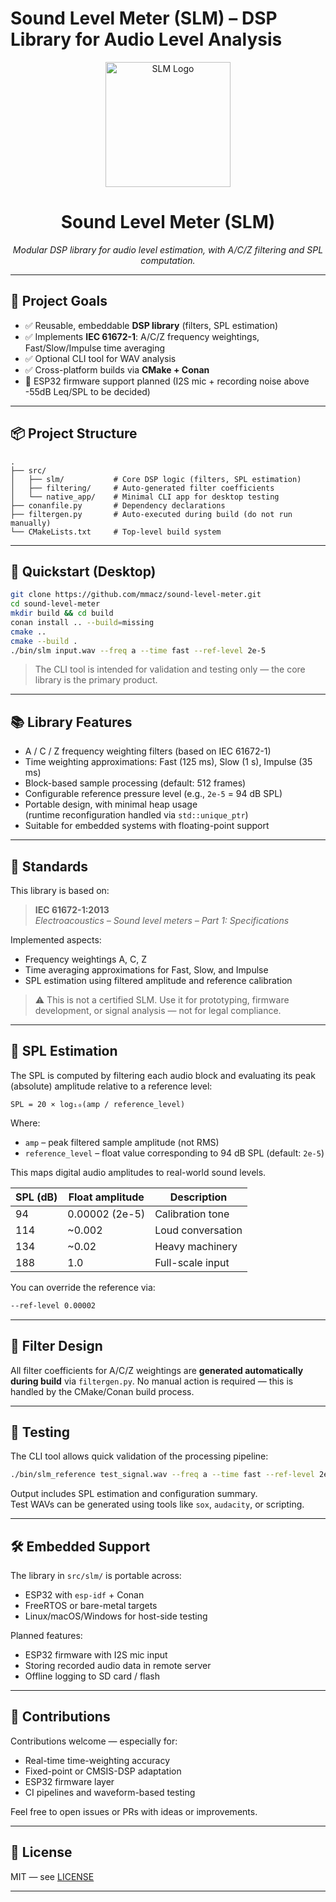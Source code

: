# Sound Level Meter (SLM) – DSP Library for Audio Level Analysis
<p align="center">
  <img src="assets/slm_logo.png" alt="SLM Logo" width="200"/>
</p>

<h1 align="center">Sound Level Meter (SLM)</h1>
<p align="center">
  <em>Modular DSP library for audio level estimation, with A/C/Z filtering and SPL computation.</em>
</p>

---

## 🎯 Project Goals

- ✅ Reusable, embeddable **DSP library** (filters, SPL estimation)
- ✅ Implements **IEC 61672-1**: A/C/Z frequency weightings, Fast/Slow/Impulse time averaging
- ✅ Optional CLI tool for WAV analysis
- ✅ Cross-platform builds via **CMake + Conan**
- 🚀 ESP32 firmware support planned (I2S mic + recording noise above -55dB Leq/SPL to be decided)

---

## 📦 Project Structure

```
.
├── src/
│   ├── slm/           # Core DSP logic (filters, SPL estimation)
│   ├── filtering/     # Auto-generated filter coefficients
│   └── native_app/    # Minimal CLI app for desktop testing
├── conanfile.py       # Dependency declarations
├── filtergen.py       # Auto-executed during build (do not run manually)
└── CMakeLists.txt     # Top-level build system
```

---

## 🚀 Quickstart (Desktop)

```bash
git clone https://github.com/mmacz/sound-level-meter.git
cd sound-level-meter
mkdir build && cd build
conan install .. --build=missing
cmake ..
cmake --build .
./bin/slm input.wav --freq a --time fast --ref-level 2e-5
```

> The CLI tool is intended for validation and testing only — the core library is the primary product.

---

## 📚 Library Features

- A / C / Z frequency weighting filters (based on IEC 61672-1)
- Time weighting approximations: Fast (125 ms), Slow (1 s), Impulse (35 ms)
- Block-based sample processing (default: 512 frames)
- Configurable reference pressure level (e.g., `2e-5` = 94 dB SPL)
- Portable design, with minimal heap usage  
  (runtime reconfiguration handled via `std::unique_ptr`)
- Suitable for embedded systems with floating-point support

---

## 📐 Standards

This library is based on:

> **IEC 61672-1:2013**  
> *Electroacoustics – Sound level meters – Part 1: Specifications*

Implemented aspects:

- Frequency weightings A, C, Z
- Time averaging approximations for Fast, Slow, and Impulse
- SPL estimation using filtered amplitude and reference calibration

> ⚠️ This is not a certified SLM. Use it for prototyping, firmware development, or signal analysis — not for legal compliance.

---

## 📏 SPL Estimation

The SPL is computed by filtering each audio block and evaluating its peak (absolute) amplitude relative to a reference level:

```text
SPL = 20 × log₁₀(amp / reference_level)
```

Where:
- `amp` – peak filtered sample amplitude (not RMS)
- `reference_level` – float value corresponding to 94 dB SPL (default: `2e-5`)

This maps digital audio amplitudes to real-world sound levels.

| SPL (dB) | Float amplitude | Description         |
|----------|------------------|----------------------|
| 94       | 0.00002 (2e-5)   | Calibration tone     |
| 114      | ~0.002           | Loud conversation    |
| 134      | ~0.02            | Heavy machinery      |
| 188      | 1.0              | Full-scale input     |

You can override the reference via:

```bash
--ref-level 0.00002
```

---

## 🔧 Filter Design

All filter coefficients for A/C/Z weightings are **generated automatically during build** via `filtergen.py`. No manual action is required — this is handled by the CMake/Conan build process.

---

## 🧪 Testing

The CLI tool allows quick validation of the processing pipeline:

```bash
./bin/slm_reference test_signal.wav --freq a --time fast --ref-level 2e-5
```

Output includes SPL estimation and configuration summary.  
Test WAVs can be generated using tools like `sox`, `audacity`, or scripting.

---

## 🛠️ Embedded Support

The library in `src/slm/` is portable across:

- ESP32 with `esp-idf` + Conan
- FreeRTOS or bare-metal targets
- Linux/macOS/Windows for host-side testing

Planned features:
- ESP32 firmware with I2S mic input
- Storing recorded audio data in remote server
- Offline logging to SD card / flash

---

## 🤝 Contributions

Contributions welcome — especially for:

- Real-time time-weighting accuracy
- Fixed-point or CMSIS-DSP adaptation
- ESP32 firmware layer
- CI pipelines and waveform-based testing

Feel free to open issues or PRs with ideas or improvements.

---

## 📖 License

MIT — see [LICENSE](LICENSE)

---
